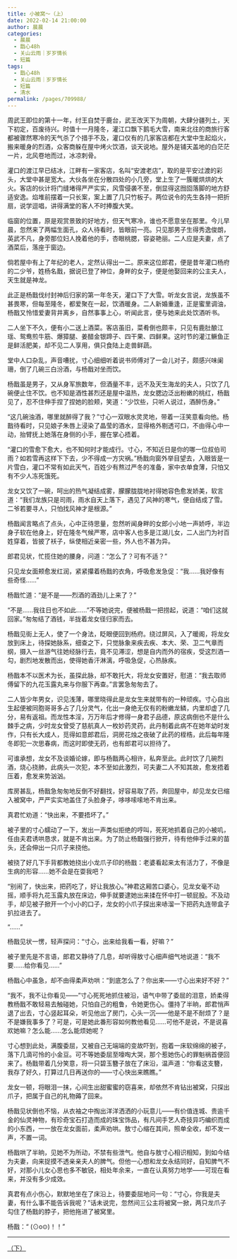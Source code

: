```yaml
---
title: 小被窝～（上）
date: 2022-02-14 21:00:00
author: 晨晨
categories:
  - 晨晨
  - 戬心48h
  - 关山云雨｜岁岁情长
  - 短篇
tags: 
  - 戬心48h
  - 关山云雨｜岁岁情长
  - 短篇
  - 清水
permalink: /pages/709988/
---
```


周武王即位的第十一年，纣王自焚于鹿台，武王改天下为周朝，大肆分疆列土，天下初定，百废待兴。时值十一月隆冬，灌江口飘下鹅毛大雪，南来北往的商旅行客都被骤然寒冷的天气杀了个措手不及，灌口仅有的几家客店都在大堂中生起焰火，搬来暖身的烈酒，众客商躲在屋中烤火饮酒，谈天说地。屋外是铺天盖地的白茫茫一片，北风卷地而过，冰凉刺骨。<!-- more -->

灌口的渡江早已结冰，江畔有一家客店，名叫“安渡老店”，取的是平安过渡的彩头，大堂中甚是宽大。大伙各坐在分散四处的小几旁，堂上生了一簇暖烘烘的大火。客店的伙计将门缝堵得严严实实，风雪侵袭不至，倒显得这囫囵落脚的地方舒适安逸。焰堆前摆着一只长案，案上置了几只竹板子。两位说令的先生各持一把折扇，说学逗唱，讲得满堂的客人不时捧腹大笑。

临窗的位置，原是观赏景致的好地方，但天气寒冷，谁也不愿意坐在那里。今儿早晨，忽然来了两幅生面孔，众人待看时，皆眼前一亮。只见那男子生得秀逸俊朗，英武不凡，身旁那位妇人挽着他的手，杏眼桃腮，容姿艳丽。二人应是夫妻，点了酒菜后，落座于窗边。

倘若屋中有上了年纪的老人，定然认得出一二。原来这位郎君，便是昔年灌口杨府的二少爷，姓杨名戬，据说已登了神位，身畔的女子，便是他娶回来的公主夫人，天生就是神龙。

此正是杨戬伐纣封神后归家的第一年冬天，灌口下了大雪。听龙女言说，龙族虽不甚畏寒，但每至隆冬，都爱聚在一起，饮酒暖身。二人新婚重逢，正是蜜里调油，杨戬又怜惜爱妻背井离乡，自然事事上心，听闻此言，便与她来此处饮酒听书。

二人坐下不久，便有小二送上酒菜。客店虽旧，菜肴倒也颇丰，只见有鹿肚酿江瑶、鸳鸯煎牛筋、爆獐腿、姜醋金银蹄子、四干果、四鲜果。这时节的灌江鳜鱼正是鲜活肥美，却不见二人享用，俱只食陆上走兽鲜蔬。

堂中人口杂乱，声音嘈扰，寸心细细听着说书师傅对了一会儿对子，颇感兴味阑珊，倒了几碗三白汾酒，与杨戬对坐而饮。

杨戬虽是男子，又从身军旅数年，但酒量不丰，远不及天生海龙的夫人，只饮了几碗便止住不饮。也不知是酒性甚烈还是屋中温热，龙女腮边泛出粉嫩的桃红，杨戬见了，忍不住伸手捏了捏她的脸颊，笑道：“少饮些，只听人说过，酒醉伤身。”

“这几碗浊酒，哪里就醉得了我？”寸心一双眼水灵灵地，带着一汪笑意看向他。杨戬待看时，只见娘子朱唇上浸染了晶莹的酒水，显得格外剔透可口，不由得心中一动，抬臂抚上她落在身侧的小手，握在掌心捂着。

“灌口的雪愈下愈大，也不知何时才能成行。寸心，不知近日是你的哪一位叔伯司雨？如若雪再这样下下去，少不得成一方灾祸。”杨戬向窗外举目望去，入眼皆是一片雪白，灌口不常有如此天气，百姓少有熬过严冬的准备，家中衣单食薄，只怕又有不少人冻死饿死。

龙女又饮了一碗，呵出的热气凝结成雾，朦朦胧胧地衬得她容色愈发娇美，软言道：“我们龙族只是司雨，雨水自天上落下，遇见了风神的寒气，便自结成了雪。二爷若要寻人，只怕找风神才是根源。”

杨戬闻言略点了点头，心中正待思量，忽然听闻身畔的女郎小小地一声娇呼，半边身子软在他身上，好在隆冬气候严寒，店中客人也多是江湖儿女，二人出门为衬百姓穿着，皆披了袄子，纵使相近亲密一些，外人也不甚为异。

郎君见状，忙揽住她的腰身，问道：“怎么了？可有不适？”

只见龙女面颊愈发红润，紧紧攥着杨戬的衣角，呼吸愈发急促：“我……我好像有些奇怪……”

杨戬忙道：“是不是——烈酒的酒劲儿上来了？”

“不是……我往日也不如此……”不等她说完，便被杨戬一把捞起，说道：“咱们这就回家。”匆匆结了酒钱，半拢着龙女径归家而去。

杨戬见街上无人，使了一个身法，眨眼便回到杨府。绕过屏风，入了暖阁，将龙女放到床上，待探她脉系，细查之下，只觉脉象来疾去疾、本大、荣、卫二气章而纲，摄入一丝游气往她经脉行去，竟不见滞涩，想是自内而外的宿疾，受这烈酒一勾，剧烈地发散而出，使得她香汗淋漓，呼吸急促，心热脉疾。

杨戬本不以医术为长，虽探此脉，却不敢托大，将龙女安置好，慰道：“我去取师傅留下的九花玉露丸来与你服下再查。”言罢急匆匆去了。

二人皆少年男女，识见浅薄，哪里晓得此是龙女生来就带有的一种顽疾。寸心自出生起便被同胞哥哥多占了几分灵气，化出一身绝无仅有的粉嫩龙鳞，内里却虚了几分，易有返祖。而龙性本淫，万万年后才修得一身君子品德，原这病倒也不是什么棘手之病，少时龙女曾受了慈航真人一枚妙药灵药，此丹制着此病不在她年幼时发作，只有长大成人，觅得如意郎君后，洞房花烛之夜破了此药的桎梏，此后每年隆冬即犯一次思春病，而这时即使无药，也有郎君可以担待了。

可谁承想，龙女不及谈婚论嫁，即与杨戬两心相许，私奔至此。此时饮了几碗烈酒，烧心挠肺，此病头一次犯，本不至如此激烈，可夫妻二人不知其故，愈发捂着压着，愈发来势汹汹。

库房甚乱，杨戬急匆匆地反倒不好翻找，好容易取了药，奔回屋中，却见龙女已缩入被窝中，严严实实地盖住了头脸身子，哆哆嗦嗦地不肯出来。

真君忙劝道：“快出来，不要捂坏了。”

被子里的寸心蠕动了一下，发出一声类似拒绝的哼叫，死死地抓着自己的小被叽，任由夫君诱哄恳求，就是不肯出来。为了防止杨戬强行掀开，待有他伸手过来的苗头，还会伸出一只爪子来挠他。

被挠了好几下手背都教她挠出小龙爪子印的杨戬：老婆看起来太有活力了，不像是生病的形容……她不会是在耍我吧？

“别闹了，快出来，把药吃了，好让我放心。”神君这厢苦口婆心，见龙女毫不动摇，顺手将九花玉露丸放在床边，伸手就要逮她出来揉在怀中打一顿屁股。不及动手，却见被子掀开一个小小的口子，龙女的小爪子探出来哧溜一下把药丸连带盒子扒拉进去了。

“……”

杨戬见状一愣，轻声探问：“寸心，出来给我看一看，好嘛？”

被子里先是不言语，郎君又静待了几息，却听得敖寸心细声细气地说道：“我不要……给你看见……”

杨戬心中虽急，却不由得柔声劝哄：“到底怎么了？你出来——寸心出来好不好？”

“我不，我不让你看见——”寸心死死地抓住被沿，语气中带了委屈的泪意，娇柔得教杨戬不敢轻易去触碰她，只怕自己的粗鲁，令她更伤心。僵持了半晌，郎君悄声退了出去，寸心竖起耳朵，听见他出了房门，心头一沉——他是不是不耐烦了？是不是嫌我事多了？可是，可是她此番形容如何教他看见……可他不是说，不是说喜欢她嘛？怎么能……怎么能烦她呢？

寸心想到此处，满腹委屈，又被自己无端端的变故吓到，抱着一床软绵绵的被子，落下几滴可怜的小金豆。可不等她委屈至嚎啕大哭，那个惹她伤心的罪魁祸首便回来了。杨戬带着几分笑意，将一只碧玉簪子放在了床沿，温声道：“你看这支簪，我存了好久，打算过几日再送你的——寸心快出来瞧瞧。”

龙女一顿，将眼泪一抹，心间生出甜蜜蜜的窃喜来，却依然不肯钻出被窝，只探出爪子，把属于自己的礼物薅了回来。

杨戬见状倒也不恼，从衣袖之中掏出洋洋洒洒的小玩意儿——有价值连城、贵逾千金的仙灵神物，有珍奇宝石打造而成的珠宝饰品，有凡间手艺人奇技异巧编织而成的小东西，一一放在龙女面前，柔声劝哄。敖寸心缩在其间，照单全收，却不发一声，不置一词。

杨戬哄了半晌，见她不为所动，不禁有些泄气。他自与敖寸心相识相知，到如今结为夫妻，向来捉摸不透亲亲夫人的脾气。但他一心想和龙女永结同好，自知脾气不好，对那小儿女心思也多不敏锐，相处年余来，一直在认真努力地学——可现在看来，并没有多少成效。

真君有点小伤心，默默地坐在了床沿上，待要委屈地问一句：“寸心，你我是夫妻，有什么事不能告诉我呢？”话未说完，忽然间三公主将被窝一掀，两只龙爪子勾住了杨戬的脖子，把他拖进了被窝里。

杨戬：“ (⊙o⊙)！！”

---

[（下）](/pages/ff4552/)
